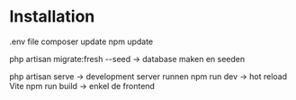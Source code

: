 
# Installation

.env file
composer update
npm update

php artisan migrate:fresh --seed -> database maken en seeden

php artisan serve -> development server runnen
npm run dev -> hot reload Vite
npm run build -> enkel de frontend

